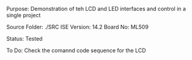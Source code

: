 Purpose: Demonstration of teh LCD and LED interfaces and control in a single project

Source Folder: ./SRC
ISE Version: 14.2
Board No: ML509

Status: Tested 

To Do: Check the comannd code sequence for the LCD
